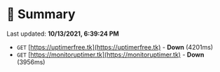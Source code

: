 # 📖 Summary
Last updated: **10/13/2021, 6:39:24 PM**

- `GET` [https://uptimerfree.tk](https://uptimerfree.tk) - **Down** (4201ms)
- `GET` [https://monitoruptimer.tk](https://monitoruptimer.tk) - **Down** (3956ms)
